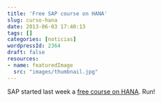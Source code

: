 ```yaml
---
title: 'Free SAP course on HANA'
slug: curso-hana
date: 2013-06-03 17:40:13
tags: []
categories: [noticias]
wordpressId: 2364
draft: false
resources:
- name: featuredImage
  src: "images/thumbnail.jpg"
---
```

SAP started last week a [free course on HANA][1]. Run!

   [1]: https://open.sap.com (curso sobre HANA)
